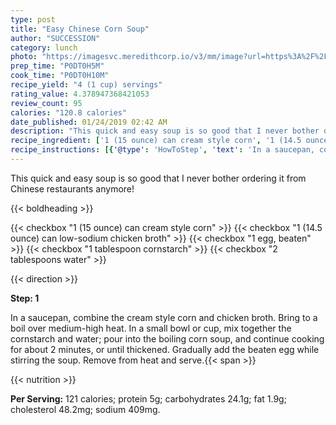 ```yaml
---
type: post
title: "Easy Chinese Corn Soup"
author: "SUCCESSION"
category: lunch
photo: "https://imagesvc.meredithcorp.io/v3/mm/image?url=https%3A%2F%2Fimages.media-allrecipes.com%2Fuserphotos%2F587930.jpg"
prep_time: "P0DT0H5M"
cook_time: "P0DT0H10M"
recipe_yield: "4 (1 cup) servings"
rating_value: 4.378947368421053
review_count: 95
calories: "120.8 calories"
date_published: 01/24/2019 02:42 AM
description: "This quick and easy soup is so good that I never bother ordering it from Chinese restaurants anymore!"
recipe_ingredient: ['1 (15 ounce) can cream style corn', '1 (14.5 ounce) can low-sodium chicken broth', '1 egg, beaten', '1 tablespoon cornstarch', '2 tablespoons water']
recipe_instructions: [{'@type': 'HowToStep', 'text': 'In a saucepan, combine the cream style corn and chicken broth. Bring to a boil over medium-high heat. In a small bowl or cup, mix together the cornstarch and water; pour into the boiling corn soup, and continue cooking for about 2 minutes, or until thickened. Gradually add the beaten egg while stirring the soup. Remove from heat and serve.\n'}]
---
```


This quick and easy soup is so good that I never bother ordering it from Chinese restaurants anymore! 

{{< boldheading >}}

{{< checkbox "1 (15 ounce) can cream style corn" >}}
{{< checkbox "1 (14.5 ounce) can low-sodium chicken broth" >}}
{{< checkbox "1  egg, beaten" >}}
{{< checkbox "1 tablespoon cornstarch" >}}
{{< checkbox "2 tablespoons water" >}}


{{< direction >}}

**Step: 1**

In a saucepan, combine the cream style corn and chicken broth. Bring to a boil over medium-high heat. In a small bowl or cup, mix together the cornstarch and water; pour into the boiling corn soup, and continue cooking for about 2 minutes, or until thickened. Gradually add the beaten egg while stirring the soup. Remove from heat and serve.{{< span >}}

{{< nutrition >}}

**Per Serving:** 121 calories; protein 5g; carbohydrates 24.1g; fat 1.9g; cholesterol 48.2mg; sodium 409mg.